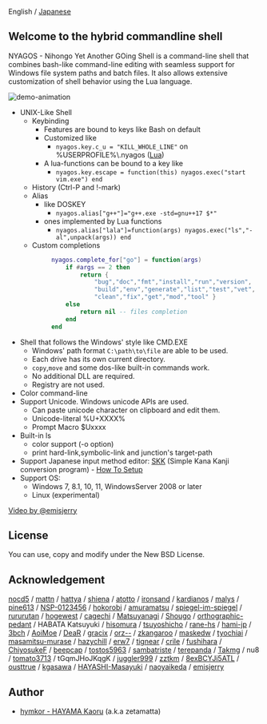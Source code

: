 English / [Japanese](./index_ja.md)

## Welcome to the hybrid commandline shell

NYAGOS - Nihongo Yet Another GOing Shell is a command-line shell that combines bash-like command-line editing with seamless support for Windows file system paths and batch files. It also allows extensive customization of shell behavior using the Lua language.

![demo-animation](./demo.gif)

* UNIX-Like Shell
  * Keybinding
    * Features are bound to keys like Bash on default
    * Customized like
        * `nyagos.key.c_u = "KILL_WHOLE_LINE"` on %USERPROFILE%\\.nyagos ([Lua](https://github.com/yuin/gopher-lua))
    * A lua-functions can be bound to a key like
        * `nyagos.key.escape = function(this) nyagos.exec("start vim.exe") end`
  * History (Ctrl-P and !-mark)
  * Alias
    * like DOSKEY
        * `nyagos.alias["g++"]="g++.exe -std=gnu++17 $*"`
    * ones implemented by Lua functions
        * `nyagos.alias["lala"]=function(args) nyagos.exec("ls","-al",unpack(args)) end`
  * Custom completions
```lua
            nyagos.complete_for["go"] = function(args)
                if #args == 2 then
                    return {
                        "bug","doc","fmt","install","run","version",
                        "build","env","generate","list","test","vet",
                        "clean","fix","get","mod","tool" }
                else
                    return nil -- files completion
                end
            end
```
* Shell that follows the Windows' style like CMD.EXE
  * Windows' path format `C:\path\to\file` are able to be used.
  * Each drive has its own current directory.
  * `copy`,`move` and some dos-like built-in commands work.
  * No additional DLL are required.
  * Registry are not used.
* Color command-line
* Support Unicode. Windows unicode APIs are used.
  * Can paste unicode character on clipboard and edit them.
  * Unicode-literal %U+XXXX%
  * Prompt Macro $Uxxxx
* Built-in ls
  * color support (-o option)
  * print hard-link,symbolic-link and junction's target-path
* Support Japanese input method editor: [SKK] \(Simple Kana Kanji conversion program\) - [How To Setup][SKKSetUpEn]
* Support OS:
  * Windows 7, 8.1, 10, 11, WindowsServer 2008 or later
  * Linux (experimental)

[SKK]: https://ja.wikipedia.org/wiki/SKK
[SKKSetUpEn]: 10-SetupSKK_en.md

[Video by @emisjerry](https://www.youtube.com/watch?v=WsfIrBWwAh0)

License
-------

You can use, copy and modify under the New BSD License.

Acknowledgement
---------------

[nocd5](https://github.com/nocd5)
/ [mattn](https://github.com/mattn)
/ [hattya](https://github.com/hattya)
/ [shiena](https://github.com/shiena)
/ [atotto](https://github.com/atotto)
/ [ironsand](https://github.com/ironsand)
/ [kardianos](https://github.com/kardianos)
/ [malys](https://github.com/malys)
/ [pine613](https://github.com/pine613)
/ [NSP-0123456](https://github.com/NSP-0123456)
/ [hokorobi](https://github.com/hokorobi)
/ [amuramatsu](https://github.com/amuramatsu)
/ [spiegel-im-spiegel](https://github.com/spiegel-im-spiegel)
/ [rururutan](https://github.com/rururutan/)
/ [hogewest](https://github.com/hogewest)
/ [cagechi](https://github.com/cagechi)
/ [Matsuyanagi](https://github.com/Matsuyanagi)
/ [Shougo](https://github.com/Shougo)
/ [orthographic-pedant](https://github.com/orthographic-pedant)
/ HABATA Katsuyuki
/ [hisomura](https://github.com/hisomura)
/ [tsuyoshicho](https://github.com/tsuyoshicho)
/ [rane-hs](https://github.com/rane-hs)
/ [hami-jp](https://github.com/hami-jp)
/ [3bch](https://github.com/3bch)
/ [AoiMoe](https://github.com/aoimoe)
/ [DeaR](https://github.com/DeaR)
/ [gracix](https://github.com/gracix)
/ [orz--](https://github.com/orz--)
/ [zkangaroo](https://github.com/zkangaroo)
/ [maskedw](https://github.com/maskedw)
/ [tyochiai](https://github.com/tyochiai)
/ [masamitsu-murase](https://github.com/masamitsu-murase)
/ [hazychill](https://github.com/hazychill)
/ [erw7](https://github.com/erw7)
/ [tignear](https://github.com/tignear)
/ [crile](https://github.com/crile)
/ [fushihara](https://github.com/fushihara)
/ [ChiyosukeF](https://twitter.com/ChiyosukeF)
/ [beepcap](https://twitter.com/beepcap)
/ [tostos5963](https://github.com/tostos5963)
/ [sambatriste](https://github.com/sambatriste)
/ [terepanda](https://github.com/terepanda)
/ [Takmg](https://github.com/Takmg)
/ nu8 <!-- https://github.com/nu8 -->
/ [tomato3713](https://github.com/tomato3713)
/ tGqmJHoJKqgK <!-- https://github.com/tGqmJHoJKqgK -->
/ [juggler999](https://github.com/juggler999)
/ [zztkm](https://github.com/zztkm)
/ [8exBCYJi5ATL](https://github.com/8exBCYJi5ATL)
/ [ousttrue](https://github.com/ousttrue)
/ [kgasawa](https://github.com/kgasawa)
/ [HAYASHI-Masayuki](https://github.com/HAYASHI-Masayuki)
/ [naoyaikeda](https://github.com/naoyaikeda)
/ [emisjerry](https://github.com/emisjerry)

Author
------

* [hymkor - HAYAMA Kaoru](https://github.com/hymkor) (a.k.a zetamatta)
